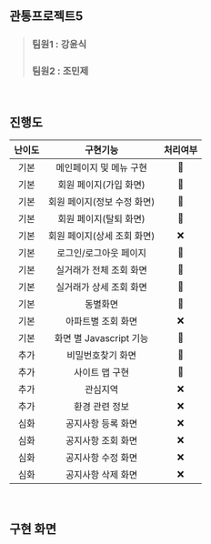 ## 관통프로젝트5

> ### 팀원1 : 강윤식
>
> ### 팀원2 : 조민제

<br>

## 진행도

| 난이도 |          구현기능           | 처리여부 |
| :----: | :-------------------------: | :------: |
|  기본  |   메인페이지 및 메뉴 구현   |    💙    |
|  기본  |   회원 페이지(가입 화면)    |    💙    |
|  기본  | 회원 페이지(정보 수정 화면) |    💙    |
|  기본  |   회원 페이지(탈퇴 화면)    |    💙    |
|  기본  | 회원 페이지(상세 조회 화면) |    ❌    |
|  기본  |   로그인/로그아웃 페이지    |    💙    |
|  기본  |   실거래가 전체 조회 화면   |    💙    |
|  기본  |   실거래가 상세 조회 화면   |    💙    |
|  기본  |          동별화면           |    💙    |
|  기본  |     아파트별 조회 화면      |    ❌    |
|  기본  |   화면 별 Javascript 기능   |    💙    |
|  추가  |      비밀번호찾기 화면      |    💙    |
|  추가  |       사이트 맵 구현        |    💙    |
|  추가  |          관심지역           |    ❌    |
|  추가  |       환경 관련 정보        |    ❌    |
|  심화  |     공지사항 등록 화면      |    ❌    |
|  심화  |     공지사항 조회 화면      |    ❌    |
|  심화  |     공지사항 수정 화면      |    ❌    |
|  심화  |     공지사항 삭제 화면      |    ❌    |

<br>

## 구현 화면
